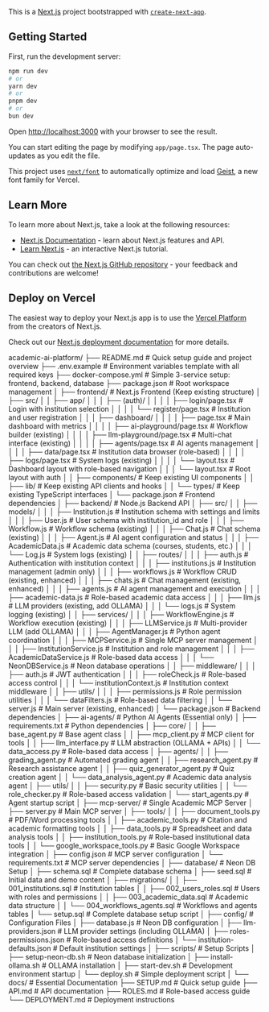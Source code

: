 This is a [Next.js](https://nextjs.org) project bootstrapped with [`create-next-app`](https://nextjs.org/docs/app/api-reference/cli/create-next-app).

## Getting Started

First, run the development server:

```bash
npm run dev
# or
yarn dev
# or
pnpm dev
# or
bun dev
```

Open [http://localhost:3000](http://localhost:3000) with your browser to see the result.

You can start editing the page by modifying `app/page.tsx`. The page auto-updates as you edit the file.

This project uses [`next/font`](https://nextjs.org/docs/app/building-your-application/optimizing/fonts) to automatically optimize and load [Geist](https://vercel.com/font), a new font family for Vercel.

## Learn More

To learn more about Next.js, take a look at the following resources:

- [Next.js Documentation](https://nextjs.org/docs) - learn about Next.js features and API.
- [Learn Next.js](https://nextjs.org/learn) - an interactive Next.js tutorial.

You can check out [the Next.js GitHub repository](https://github.com/vercel/next.js) - your feedback and contributions are welcome!

## Deploy on Vercel

The easiest way to deploy your Next.js app is to use the [Vercel Platform](https://vercel.com/new?utm_medium=default-template&filter=next.js&utm_source=create-next-app&utm_campaign=create-next-app-readme) from the creators of Next.js.

Check out our [Next.js deployment documentation](https://nextjs.org/docs/app/building-your-application/deploying) for more details.


academic-ai-platform/
├── README.md                                    # Quick setup guide and project overview
├── .env.example                                 # Environment variables template with all required keys
├── docker-compose.yml                           # Simple 3-service setup: frontend, backend, database
├── package.json                                 # Root workspace management
│
├── frontend/                                    # Next.js Frontend (Keep existing structure)
│   ├── src/
│   │   ├── app/
│   │   │   ├── (auth)/
│   │   │   │   ├── login/page.tsx               # Login with institution selection
│   │   │   │   └── register/page.tsx            # Institution and user registration
│   │   │   ├── dashboard/
│   │   │   │   ├── page.tsx                     # Main dashboard with metrics
│   │   │   │   ├── ai-playground/page.tsx       # Workflow builder (existing)
│   │   │   │   ├── llm-playground/page.tsx      # Multi-chat interface (existing)
│   │   │   │   ├── agents/page.tsx              # AI agents management
│   │   │   │   ├── data/page.tsx                # Institution data browser (role-based)
│   │   │   │   ├── logs/page.tsx                # System logs (existing)
│   │   │   │   └── layout.tsx                   # Dashboard layout with role-based navigation
│   │   │   └── layout.tsx                       # Root layout with auth
│   │   ├── components/                          # Keep existing UI components
│   │   ├── lib/                                 # Keep existing API clients and hooks
│   │   └── types/                               # Keep existing TypeScript interfaces
│   └── package.json                             # Frontend dependencies
│
├── backend/                                     # Node.js Backend API
│   ├── src/
│   │   ├── models/
│   │   │   ├── Institution.js                   # Institution schema with settings and limits
│   │   │   ├── User.js                          # User schema with institution_id and role
│   │   │   ├── Workflow.js                      # Workflow schema (existing)
│   │   │   ├── Chat.js                          # Chat schema (existing)
│   │   │   ├── Agent.js                         # AI agent configuration and status
│   │   │   ├── AcademicData.js                  # Academic data schema (courses, students, etc.)
│   │   │   └── Log.js                           # System logs (existing)
│   │   ├── routes/
│   │   │   ├── auth.js                          # Authentication with institution context
│   │   │   ├── institutions.js                  # Institution management (admin only)
│   │   │   ├── workflows.js                     # Workflow CRUD (existing, enhanced)
│   │   │   ├── chats.js                         # Chat management (existing, enhanced)
│   │   │   ├── agents.js                        # AI agent management and execution
│   │   │   ├── academic-data.js                 # Role-based academic data access
│   │   │   ├── llm.js                           # LLM providers (existing, add OLLAMA)
│   │   │   └── logs.js                          # System logging (existing)
│   │   ├── services/
│   │   │   ├── WorkflowEngine.js                # Workflow execution (existing)
│   │   │   ├── LLMService.js                    # Multi-provider LLM (add OLLAMA)
│   │   │   ├── AgentManager.js                  # Python agent coordination
│   │   │   ├── MCPService.js                    # Single MCP server management
│   │   │   ├── InstitutionService.js            # Institution and role management
│   │   │   ├── AcademicDataService.js           # Role-based data access
│   │   │   └── NeonDBService.js                 # Neon database operations
│   │   ├── middleware/
│   │   │   ├── auth.js                          # JWT authentication
│   │   │   ├── roleCheck.js                     # Role-based access control
│   │   │   └── institutionContext.js            # Institution context middleware
│   │   ├── utils/
│   │   │   ├── permissions.js                   # Role permission utilities
│   │   │   └── dataFilters.js                   # Role-based data filtering
│   │   └── server.js                            # Main server (existing, enhanced)
│   └── package.json                             # Backend dependencies
│
├── ai-agents/                                   # Python AI Agents (Essential only)
│   ├── requirements.txt                         # Python dependencies
│   ├── core/
│   │   ├── base_agent.py                        # Base agent class
│   │   ├── mcp_client.py                        # MCP client for tools
│   │   ├── llm_interface.py                     # LLM abstraction (OLLAMA + APIs)
│   │   └── data_access.py                       # Role-based data access
│   ├── agents/
│   │   ├── grading_agent.py                     # Automated grading agent
│   │   ├── research_agent.py                    # Research assistance agent
│   │   ├── quiz_generator_agent.py              # Quiz creation agent
│   │   └── data_analysis_agent.py               # Academic data analysis agent
│   ├── utils/
│   │   ├── security.py                          # Basic security utilities
│   │   └── role_checker.py                      # Role-based access validation
│   └── start_agents.py                          # Agent startup script
│
├── mcp-server/                                  # Single Academic MCP Server
│   ├── server.py                                # Main MCP server
│   ├── tools/
│   │   ├── document_tools.py                    # PDF/Word processing tools
│   │   ├── academic_tools.py                    # Citation and academic formatting tools
│   │   ├── data_tools.py                        # Spreadsheet and data analysis tools
│   │   ├── institution_tools.py                 # Role-based institutional data tools
│   │   └── google_workspace_tools.py            # Basic Google Workspace integration
│   ├── config.json                              # MCP server configuration
│   └── requirements.txt                         # MCP server dependencies
│
├── database/                                    # Neon DB Setup
│   ├── schema.sql                               # Complete database schema
│   ├── seed.sql                                 # Initial data and demo content
│   ├── migrations/
│   │   ├── 001_institutions.sql                 # Institution tables
│   │   ├── 002_users_roles.sql                  # Users with roles and permissions
│   │   ├── 003_academic_data.sql                # Academic data structure
│   │   └── 004_workflows_agents.sql             # Workflows and agents tables
│   └── setup.sql                                # Complete database setup script
│
├── config/                                      # Configuration Files
│   ├── database.js                              # Neon DB configuration
│   ├── llm-providers.json                       # LLM provider settings (including OLLAMA)
│   ├── roles-permissions.json                   # Role-based access definitions
│   └── institution-defaults.json                # Default institution settings
│
├── scripts/                                     # Setup Scripts
│   ├── setup-neon-db.sh                         # Neon database initialization
│   ├── install-ollama.sh                        # OLLAMA installation
│   ├── start-dev.sh                             # Development environment startup
│   └── deploy.sh                                # Simple deployment script
│
└── docs/                                        # Essential Documentation
    ├── SETUP.md                                 # Quick setup guide
    ├── API.md                                   # API documentation
    ├── ROLES.md                                 # Role-based access guide
    └── DEPLOYMENT.md                            # Deployment instructions
